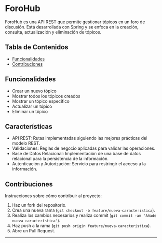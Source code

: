 
# ForoHub 

ForoHub es una API REST que permite gestionar tópicos en un foro de discusión. Está desarrollada con Spring y se enfoca en la creación, consulta, actualización y eliminación de tópicos.

## Tabla de Contenidos

- [Funcionalidades](#funcionalidades)
- [Contribuciones](#contribuciones)


## Funcionalidades

- Crear un nuevo tópico
- Mostrar todos los tópicos creados
- Mostrar un tópico específico
- Actualizar un tópico
- Eliminar un tópico

## Características

- API REST: Rutas implementadas siguiendo las mejores prácticas del modelo REST.
- Validaciones: Reglas de negocio aplicadas para validar las operaciones.
- Base de Datos Relacional: Implementación de una base de datos relacional para la persistencia de la información.
- Autenticación y Autorización: Servicio para restringir el acceso a la información.

## Contribuciones

Instrucciones sobre cómo contribuir al proyecto:

1. Haz un fork del repositorio.
2. Crea una nueva rama (`git checkout -b feature/nueva-caracteristica`).
3. Realiza los cambios necesarios y realiza commit (`git commit -am 'Añade nueva característica'`).
4. Haz push a la rama (`git push origin feature/nueva-caracteristica`).
5. Abre un Pull Request.


---
